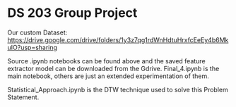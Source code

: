 # DS 203 Group Project
Our custom Dataset:
https://drive.google.com/drive/folders/1y3z7qg1rdWnHdtuHrxfcEeEy4b6MkuIO?usp=sharing

Source .ipynb notebooks can be found above and the saved feature extractor model can be downloaded from the Gdrive.
Final_4.ipynb is the main notebook, others are just an extended experimentation of them.

Statistical_Approach.ipynb is the DTW technique used to solve this Problem Statement.
